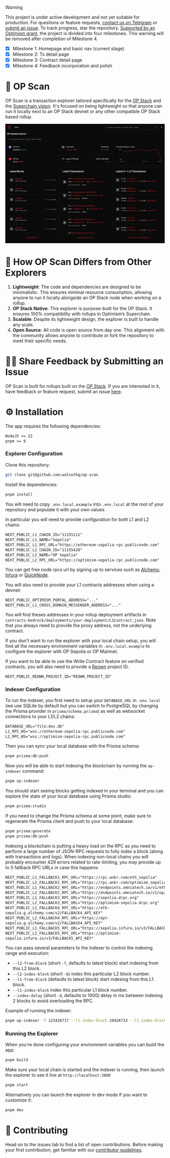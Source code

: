 > [!WARNING]
> This project is under active development and not yet suitable for production. For questions or feature requests, [contact us on Telegram](https://t.me/+DYI4FMia43I1NDI8) or [submit an issue](https://github.com/walnuthq/op-scan/issues). To track progress, star the repository. [Supported by an Optimism grant](https://gov.optimism.io/t/season-5-cycle-19-intent-1-developer-advisory-board-finalists-review/7899?u=0xmilton), the project is divided into four milestones. This warning will be removed after completion of Milestone 4.
>
> - [x] Milestone 1: Homepage and basic nav (current stage)
> - [x] Milestone 2: Tx detail page
> - [x] Milestone 3: Contract detail page
> - [x] Milestone 4: Feedback incorporation and polish

# 🔎 OP Scan

OP Scan is a transaction explorer tailored specifically for the [OP Stack](https://docs.optimism.io/builders/chain-operators/tutorials/create-l2-rollup) and the [Superchain vision](https://www.youtube.com/watch?v=O6vYNgrQ1LE). It's focused on being lightweight so that anyone can run it locally next to an OP Stack devnet or any other compatible OP Stack based rollup.

![screenshot](screenshot.png)

# 🦄 How OP Scan Differs from Other Explorers

1. **Lightweight**: The code and dependencies are designed to be minimalistic. This ensures minimal resource consumption, allowing anyone to run it locally alongside an OP Stack node when working on a rollup.
2. **OP Stack Native**: This explorer is purpose-built for the OP Stack. It ensures 100% compatibility with rollups in Optimism’s Superchain.
3. **Scalable**: Despite its lightweight design, the explorer is built to handle any scale.
4. **Open Source**: All code is open source from day one. This alignment with the community allows anyone to contribute or fork the repository to meet their specific needs.

# 🙋‍♀️ Share Feedback by Submitting an Issue

OP Scan is built for rollups built on the [OP Stack](https://docs.optimism.io/builders/chain-operators/tutorials/create-l2-rollup). If you are interested in it, have feedback or feature request, submit an issue [here](https://github.com/walnuthq/op-scan/issues).

# ⚙️ Installation

The app requires the following dependencies:

```
NodeJS >= 22
pnpm >= 9
```

### Explorer Configuration

Clone this repository:

```sh
git clone git@github.com:walnuthq/op-scan
```

Install the dependencies:

```sh
pnpm install
```

You will need to copy `.env.local.example` into `.env.local` at the root of your repository and populate it with your own values.

In particular you will need to provide configuration for both L1 and L2 chains:

```
NEXT_PUBLIC_L1_CHAIN_ID="11155111"
NEXT_PUBLIC_L1_NAME="Sepolia"
NEXT_PUBLIC_L1_RPC_URL="https://ethereum-sepolia-rpc.publicnode.com"
NEXT_PUBLIC_L2_CHAIN_ID="11155420"
NEXT_PUBLIC_L2_NAME="OP Sepolia"
NEXT_PUBLIC_L2_RPC_URL="https://optimism-sepolia-rpc.publicnode.com"
```

You can get free node rpcs url by signing up to services such as [Alchemy](https://www.alchemy.com/), [Infura](https://www.infura.io/) or [QuickNode](https://www.quicknode.com/).

You will also need to provide your L1 contracts addresses when using a devnet:

```
NEXT_PUBLIC_OPTIMISM_PORTAL_ADDRESS="..."
NEXT_PUBLIC_L1_CROSS_DOMAIN_MESSENGER_ADDRESS="..."
```

You will find theses addresses in your rollup deployment artifacts in `contracts-bedrock/deployments/your-deployment/L1Contract.json`.
Note that you always need to provide the proxy address, not the underlying contract.

If you don't want to run the explorer with your local chain setup, you will find all the necessary environment variables in `.env.local.example` to configure the explorer with OP Sepolia or OP Mainnet.

If you want to be able to use the Write Contract feature on verified contracts, you will also need to provide a [Reown](https://docs.reown.com/) project ID.

```
NEXT_PUBLIC_REOWN_PROJECT_ID="REOWN_PROJECT_ID"
```

### Indexer Configuration

To run the indexer, you first need to setup your `DATABASE_URL` in `.env.local` (we use SQLite by default but you can switch to PostgreSQL by changing the Prisma provider in `prisma/schema.prisma`) as well as websocket connections to your L1/L2 chains:

```
DATABASE_URL="file:dev.db"
L1_RPC_WS="wss://ethereum-sepolia-rpc.publicnode.com"
L2_RPC_WS="wss://optimism-sepolia-rpc.publicnode.com"
```

Then you can sync your local database with the Prisma schema:

```sh
pnpm prisma:db:push
```

Now you will be able to start indexing the blockchain by running the `op-indexer` command:

```sh
pnpm op-indexer
```

You should start seeing blocks getting indexed in your terminal and you can explore the state of your local database using Prisma studio:

```sh
pnpm prisma:studio
```

If you need to change the Prisma schema at some point, make sure to regenerate the Prisma client and push to your local database:

```sh
pnpm prisma:generate
pnpm prisma:db:push
```

Indexing a blockchain is putting a heavy load on the RPC as you need to perform a large number of JSON-RPC requests to fully index a block (along with transactions and logs).
When indexing non-local chains you will probably encounter 429 errors related to rate-limiting, you may provide up to 5 fallback RPC URLs in case this happens:

```
NEXT_PUBLIC_L1_FALLBACK1_RPC_URL="https://rpc.ankr.com/eth_sepolia"
NEXT_PUBLIC_L2_FALLBACK1_RPC_URL="https://rpc.ankr.com/optimism_sepolia"
NEXT_PUBLIC_L1_FALLBACK2_RPC_URL="https://endpoints.omniatech.io/v1/eth/sepolia/public"
NEXT_PUBLIC_L2_FALLBACK2_RPC_URL="https://endpoints.omniatech.io/v1/op/sepolia/public"
NEXT_PUBLIC_L1_FALLBACK3_RPC_URL="https://sepolia.drpc.org"
NEXT_PUBLIC_L2_FALLBACK3_RPC_URL="https://optimism-sepolia.drpc.org"
NEXT_PUBLIC_L1_FALLBACK4_RPC_URL="https://eth-sepolia.g.alchemy.com/v2/FALLBACK4_API_KEY"
NEXT_PUBLIC_L2_FALLBACK4_RPC_URL="https://opt-sepolia.g.alchemy.com/v2/FALLBACK4_API_KEY"
NEXT_PUBLIC_L1_FALLBACK5_RPC_URL="https://sepolia.infura.io/v3/FALLBACK5_API_KEY"
NEXT_PUBLIC_L2_FALLBACK5_RPC_URL="https://optimism-sepolia.infura.io/v3/FALLBACK5_API_KEY"
```

You can pass several parameters to the indexer to control the indexing range and execution:

- `--l2-from-block` (short `-f`, defaults to latest block) start indexing from this L2 block.
- `--l2-index-block` (short `-b`) index this particular L2 block number.
- `--l1-from-block` (defaults to latest block) start indexing from this L1 block.
- `--l1-index-block` index this particular L1 block number.
- `--index-delay` (short `-d`, defaults to 1000) delay in ms between indexing 2 blocks to avoid overloading the RPC.

Example of running the indexer:

```sh
pnpm op-indexer -f 123416717 --l1-index-block 20426733 --l1-index-block 20426726 -d 500
```

### Running the Explorer

When you're done configuring your environment variables you can build the app:

```sh
pnpm build
```

Make sure your local chain is started and the indexer is running, then launch the explorer to see it live at `http://localhost:3000`

```sh
pnpm start
```

Alternatively you can launch the explorer in dev mode if you want to customize it:

```sh
pnpm dev
```

# 🤗 Contributing

Head on to the issues tab to find a list of open contributions. Before making your first contribution, get familiar with our [contributor guidelines](https://github.com/walnuthq/op-scan/issues/1).
